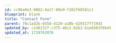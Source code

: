```yaml
---
id: cc96a0e3-8062-4a17-89e9-f282f68581c1
blueprint: blank
title: "Contact Form"
parent: 78c1ad2b-0358-4128-a10b-429317ff19d3
updated_by: c140131f-c375-40c2-b2b1-b1e0303f6b45
updated_at: 1729762076
---
```


